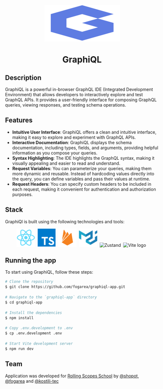<p align="center">
  <a href="https://github.com/fogarea/graphiql-app">
  <img src="https://raw.githubusercontent.com/fogarea/assets/d0ee545de2a532503886ed4abce277e5389c7b06/graphiql/logo.svg" alt="GraphiQL" width="247" height="120">
  </a>
</p>
<h1 align="center">GraphiQL</h1>

## Description
GraphiQL is a powerful in-browser GraphQL IDE (Integrated Development Environment) that allows developers to interactively explore and test GraphQL APIs. It provides a user-friendly interface for composing GraphQL queries, viewing responses, and testing schema operations.

## Features

- **Intuitive User Interface**: GraphiQL offers a clean and intuitive interface, making it easy to explore and experiment with GraphQL APIs.
- **Interactive Documentation**: GraphiQL displays the schema documentation, including types, fields, and arguments, providing helpful information as you compose your queries.
- **Syntax Highlighting**: The IDE highlights the GraphQL syntax, making it visually appealing and easier to read and understand.
- **Request Variables**: You can parameterize your queries, making them more dynamic and reusable. Instead of hardcoding values directly into the query, you can define variables and pass their values at runtime.
- **Request Headers**: You can specify custom headers to be included in each request, making it convenient for authentication and authorization purposes.

## Stack

GraphiQl is built using the following technologies and tools:

<div align="center">
  <img src="https://raw.githubusercontent.com/devicons/devicon/1119b9f84c0290e0f0b38982099a2bd027a48bf1/icons/react/react-original.svg" title="React" alt="React" width="60" height="60"/>&nbsp;
  <img src="https://raw.githubusercontent.com/devicons/devicon/1119b9f84c0290e0f0b38982099a2bd027a48bf1/icons/typescript/typescript-original.svg" title="TypeScript" alt="TypeScript" width="60" height="60"/>&nbsp;
  <img src="https://raw.githubusercontent.com/devicons/devicon/1119b9f84c0290e0f0b38982099a2bd027a48bf1/icons/firebase/firebase-plain.svg" title="Firebase" alt="Firebase" width="60" height="60"/>&nbsp;
  <img src="https://raw.githubusercontent.com/devicons/devicon/1119b9f84c0290e0f0b38982099a2bd027a48bf1/icons/materialui/materialui-original.svg" title="Material UI" alt="Material UI" width="60" height="60"/>&nbsp;
  <img src="https://repository-images.githubusercontent.com/180328715/fca49300-e7f1-11ea-9f51-cfd949b31560" title="Zustand" alt="Zustand" width="102" height="60"/>&nbsp; 
  <img src="https://vitejs.dev/logo.svg" alt="Vite logo" width="60" height="60">&nbsp;
</div>

## Running the app

To start using GraphiQL, follow these steps:

```bash
# Clone the repository
$ git clone https://github.com/fogarea/graphiql-app.git

# Navigate to the `graphiql-app` directory
$ cd graphiql-app

# Install the dependencies
$ npm install

# Copy .env.development to .env
$ cp .env.development .env

# Start Vite development server
$ npm run dev
```

## Team

Application was developed for [Rolling Scopes School](https://rs.school/index.html) by [@shopot](https://github.com/shopot), [@fogarea](https://github.com/fogarea) and [@kostili-tec](https://github.com/kostili-tec)
